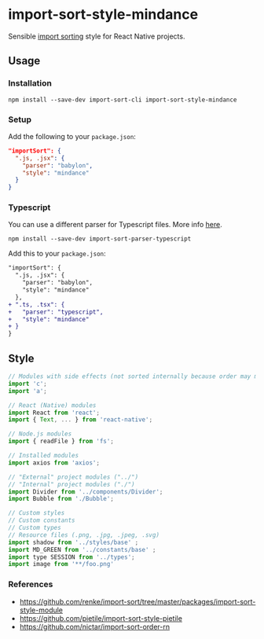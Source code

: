 # import-sort-style-mindance

Sensible [import sorting](https://github.com/renke/import-sort/) style for React Native projects.

## Usage

### Installation

```
npm install --save-dev import-sort-cli import-sort-style-mindance
```

### Setup

Add the following to your `package.json`:

```json
"importSort": {
  ".js, .jsx": {
    "parser": "babylon",
    "style": "mindance"
  }
}
```

### Typescript

You can use a different parser for Typescript files. More info [here](https://github.com/renke/import-sort#using-a-different-style-or-parser).

```
npm install --save-dev import-sort-parser-typescript
```

Add this to your `package.json`:

```diff
"importSort": {
  ".js, .jsx": {
    "parser": "babylon",
    "style": "mindance"
  },
+ ".ts, .tsx": {
+   "parser": "typescript",
+   "style": "mindance"
+ }
}
```

## Style

```javascript
// Modules with side effects (not sorted internally because order may matter)
import 'c';
import 'a';

// React (Native) modules
import React from 'react';
import { Text, ... } from 'react-native';

// Node.js modules
import { readFile } from 'fs';

// Installed modules
import axios from 'axios';

// "External" project modules ("../")
// "Internal" project modules ("./")
import Divider from '../components/Divider';
import Bubble from './Bubble';

// Custom styles
// Custom constants
// Custom types
// Resource files (.png, .jpg, .jpeg, .svg)
import shadow from '../styles/base' ;
import MD_GREEN from '../constants/base' ;
import type SESSION from '../types';
import image from '**/foo.png'

```

### References

- https://github.com/renke/import-sort/tree/master/packages/import-sort-style-module
- https://github.com/pietile/import-sort-style-pietile
- https://github.com/nictar/import-sort-order-rn
